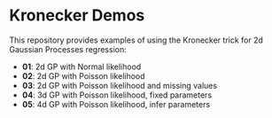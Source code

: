 # Kronecker Demos

This repository provides examples of using the Kronecker trick for 2d Gaussian Processes regression:

- **01**: 2d GP with Normal likelihood
- **02**: 2d GP with Poisson likelihood
- **03**: 2d GP with Poisson likelihood and missing values
- **04**: 3d GP with Poisson likelihood, fixed parameters
- **05**: 4d GP with Poisson likelihood, infer parameters